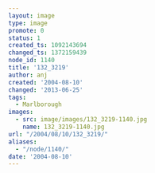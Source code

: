 ```yaml
---
layout: image
type: image
promote: 0
status: 1
created_ts: 1092143694
changed_ts: 1372159439
node_id: 1140
title: '132_3219'
author: anj
created: '2004-08-10'
changed: '2013-06-25'
tags:
  - Marlborough
images:
  - src: image/images/132_3219-1140.jpg
    name: 132_3219-1140.jpg
url: "/2004/08/10/132_3219/"
aliases:
  - "/node/1140/"
date: '2004-08-10'
---
```


